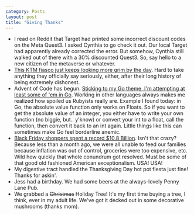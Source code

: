```yaml
---
category: Posts
layout: post
title: "Giving Thanks"
---
```

- I read on Reddit that Target had printed some incorrect discount codes on the Meta Quest3. I asked Cynthia to go check it out. Our local Target had apparently already corrected the error. But somehow, Cynthia still walked out of there with a 30% discounted Quest3. So, say hello to a new citizen of the metaverse or whatever.
- [This KTM fiasco just keeps looking more grim by the day](https://www.the-race.com/motogp/ktm-crisis-is-its-motogp-future-under-threat/). Hard to take anything they officially say seriously, either, after their long history of being extremely dishonest.
- Advent of Code has begun. [Sticking to my Go theme, I'm attempting at least some of 'em in Go](https://github.com/leeourand/AOC2025). Working in other languages always makes me realized how spoiled us Rubyists really are. Example I found today: in Go, the absolute value function only works on Floats. So if you want to get the absolute value of an integer, you either have to write your own function (no biggie, but.. y'know) or convert your int to a float, call the function, then convert it back to an int again. Little things like this can sometimes make Go feel borderline anemic.
- [Black Friday shoppers spent a record $10.8 Billion](https://www.npr.org/2024/12/01/g-s1-36310/black-friday-cyber-monday-record-spending). Isn't that crazy? Because less than a month ago, we were all unable to feed our families because inflation was out of control, groceries were too expensive, etc. Wild how quickly that whole conundrum got resolved. Must be some of that good old fashioned American exceptionalism. USA! USA!
- My digestive tract handled the Thanksgiving Day hot pot fiesta just fine! Thanks for askin'.
- Jess had a birthday. We had some beers at the always-lovely Penny Lane Pub.
- We grabbed a ~~Christmas~~ Holiday Tree! It's my first time buying a tree, I think, ever in my adult life. We've got it decked out in some decorative mushrooms (thanks mom).
